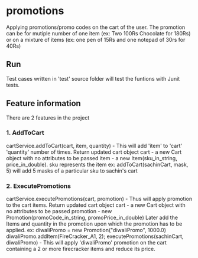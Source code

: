 # promotions
Applying promotions/promo codes on the cart of the user.
The promotion can be for mutiple number of one item (ex: Two 100Rs Chocolate for 180Rs) or on a mixture of items (ex: one pen of 15Rs and one notepad of 30rs for 40Rs)

## Run
Test cases written in 'test' source folder will test the funtions with Junit tests.

## Feature information
There are 2 features in the project
### 1. AddToCart
cartService.addToCart(cart, item, quantity) - This will add 'item' to 'cart' 'quantity' number of times. Return updated cart object
cart - a new Cart object with no attributes to be passed
item - a new Item(sku_in_string, price_in_double). sku represents the item
ex: addToCart(sachinCart, mask, 5) will add 5 masks of a particular sku to sachin's cart

### 2. ExecutePromotions
cartService.executePromotions(cart, promotion) - Thus will apply promotion to the cart items. Return updated cart object
cart - a new Cart object with no attributes to be passed
promotion - new Promotion(promoCode_in_string, promoPrice_in_double)
            Later add the Items and quantity in the promotion upon which the promotion has to be applied.
ex: diwaliPromo = new Promotion("diwaliPromo", 1000.0)
    diwaliPromo.addItem(FireCracker_A1, 2);
executePromotions(sachinCart, diwaliPromo) - This will apply 'diwaliPromo' promotion on the cart containing a 2 or more firecracker items and reduce its price.
